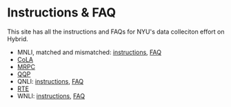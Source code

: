 # Instructions & FAQ

This site has all the instructions and FAQs for NYU's data colleciton effort on Hybrid. 
- MNLI, matched and mismatched: [instructions](https://nyu-mll.github.io/GLUE-human-performance/mnli.html), [FAQ](https://nyu-mll.github.io/GLUE-human-performance/mnli-faq.html)
- [CoLA]()
- [MRPC]()
- [QQP]()
- QNLI: [instructions](https://nyu-mll.github.io/GLUE-human-performance/qnli), [FAQ](https://nyu-mll.github.io/GLUE-human-performance/qnli-faq)
- [RTE]()
- WNLI: [instructions](https://nyu-mll.github.io/GLUE-human-performance/wnli), [FAQ](https://nyu-mll.github.io/GLUE-human-performance/wnli-faq)
